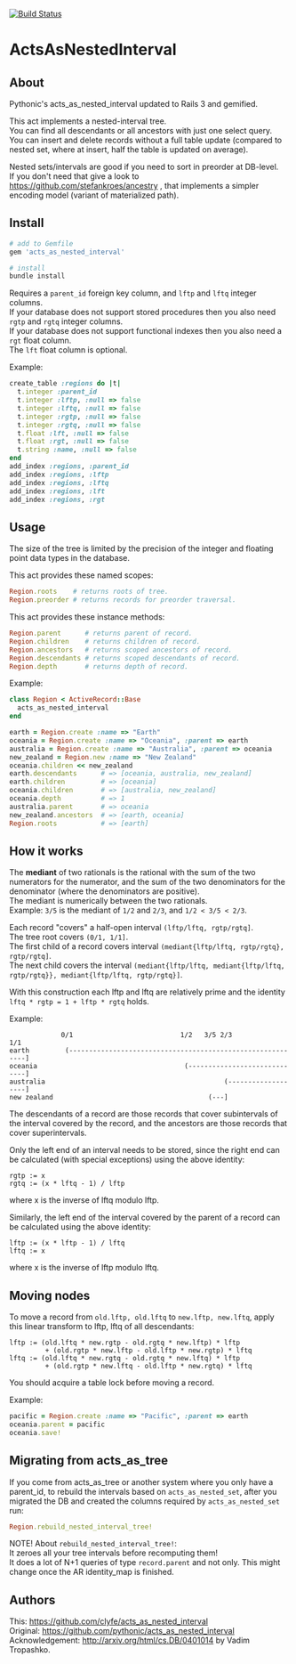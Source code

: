 [![Build Status](https://secure.travis-ci.org/clyfe/acts_as_nested_interval.png)](http://travis-ci.org/clyfe/acts_as_nested_interval)

# ActsAsNestedInterval

## About

Pythonic's acts_as_nested_interval updated to Rails 3 and gemified.

This act implements a nested-interval tree.  
You can find all descendants or all ancestors with just one select query.  
You can insert and delete records without
a full table update (compared to nested set, where at insert, half the table is updated on average).

Nested sets/intervals are good if you need to sort in preorder at DB-level.  
If you don't need that give a look to https://github.com/stefankroes/ancestry ,
that implements a simpler encoding model (variant of materialized path).  


## Install

```ruby
# add to Gemfile
gem 'acts_as_nested_interval'
```

```sh
# install
bundle install
```

Requires a `parent_id` foreign key column, and `lftp` and `lftq` integer columns.  
If your database does not support stored procedures then you also need `rgtp` and `rgtq` integer columns.  
If your database does not support functional indexes then you also need a `rgt` float column.  
The `lft` float column is optional.  

Example:

```ruby
create_table :regions do |t|
  t.integer :parent_id
  t.integer :lftp, :null => false
  t.integer :lftq, :null => false
  t.integer :rgtp, :null => false
  t.integer :rgtq, :null => false
  t.float :lft, :null => false
  t.float :rgt, :null => false
  t.string :name, :null => false
end
add_index :regions, :parent_id
add_index :regions, :lftp
add_index :regions, :lftq
add_index :regions, :lft
add_index :regions, :rgt
```

## Usage

The size of the tree is limited by the precision of the integer and floating
point data types in the database.

This act provides these named scopes:

```ruby
Region.roots    # returns roots of tree.
Region.preorder # returns records for preorder traversal.
```

This act provides these instance methods:

```ruby
Region.parent      # returns parent of record.
Region.children    # returns children of record.
Region.ancestors   # returns scoped ancestors of record.
Region.descendants # returns scoped descendants of record.
Region.depth       # returns depth of record.
```

Example:

```ruby
class Region < ActiveRecord::Base
  acts_as_nested_interval
end

earth = Region.create :name => "Earth"
oceania = Region.create :name => "Oceania", :parent => earth
australia = Region.create :name => "Australia", :parent => oceania
new_zealand = Region.new :name => "New Zealand"
oceania.children << new_zealand
earth.descendants      # => [oceania, australia, new_zealand]
earth.children         # => [oceania]
oceania.children       # => [australia, new_zealand]
oceania.depth          # => 1
australia.parent       # => oceania
new_zealand.ancestors  # => [earth, oceania]
Region.roots           # => [earth]
```

## How it works

The **mediant** of two rationals is the rational with the sum of the two
numerators for the numerator, and the sum of the two denominators for the
denominator (where the denominators are positive).  
The mediant is numerically between the two rationals.  
Example: `3/5` is the mediant of `1/2` and `2/3`, and `1/2 < 3/5 < 2/3`.  

Each record "covers" a half-open interval `(lftp/lftq, rgtp/rgtq]`.  
The tree root covers `(0/1, 1/1]`.  
The first child of a record covers interval `(mediant{lftp/lftq, rgtp/rgtq}, rgtp/rgtq]`.  
The next child covers the interval
 `(mediant{lftp/lftq, mediant{lftp/lftq, rgtp/rgtq}}, mediant{lftp/lftq, rgtp/rgtq}]`.  

With this construction each lftp and lftq are relatively prime and the identity
`lftq * rgtp = 1 + lftp * rgtq` holds.

Example:

                 0/1                           1/2   3/5 2/3                 1/1
    earth         (-----------------------------------------------------------]
    oceania                                     (-----------------------------]
    australia                                             (-------------------]
    new zealand                                       (---]

The descendants of a record are those records that cover subintervals of the
interval covered by the record, and the ancestors are those records that cover
superintervals.

Only the left end of an interval needs to be stored, since the right end can be
calculated (with special exceptions) using the above identity:

    rgtp := x
    rgtq := (x * lftq - 1) / lftp

where x is the inverse of lftq modulo lftp.

Similarly, the left end of the interval covered by the parent of a record can
be calculated using the above identity:

    lftp := (x * lftp - 1) / lftq
    lftq := x

where x is the inverse of lftp modulo lftq.

## Moving nodes

To move a record from `old.lftp, old.lftq` to `new.lftp, new.lftq`, apply this
linear transform to lftp, lftq of all descendants:

    lftp := (old.lftq * new.rgtp - old.rgtq * new.lftp) * lftp
             + (old.rgtp * new.lftp - old.lftp * new.rgtp) * lftq
    lftq := (old.lftq * new.rgtq - old.rgtq * new.lftq) * lftp
             + (old.rgtp * new.lftq - old.lftp * new.rgtq) * lftq

You should acquire a table lock before moving a record.

Example:

```ruby
pacific = Region.create :name => "Pacific", :parent => earth
oceania.parent = pacific
oceania.save!
```

## Migrating from acts_as_tree

If you come from acts_as_tree or another system where you only have a parent_id,
to rebuild the intervals based on `acts_as_nested_set`, after you migrated the DB
and created the columns required by `acts_as_nested_set` run:

```ruby
Region.rebuild_nested_interval_tree!
```

NOTE! About `rebuild_nested_interval_tree!`:  
It zeroes all your tree intervals before recomputing them!  
It does a lot of N+1 queries of type `record.parent` and not only.
This might change once the AR identity_map is finished.

## Authors

This: https://github.com/clyfe/acts_as_nested_interval  
Original: https://github.com/pythonic/acts_as_nested_interval  
Acknowledgement: http://arxiv.org/html/cs.DB/0401014 by Vadim Tropashko.